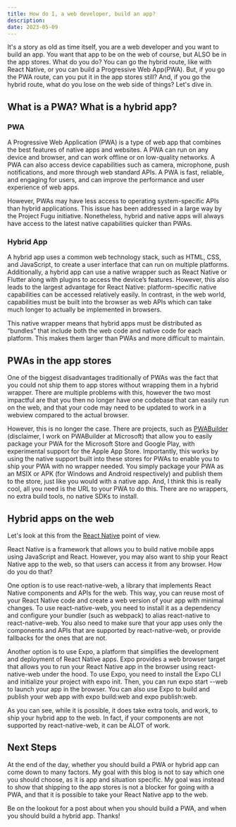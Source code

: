 ```yaml
---
title: How do I, a web developer, build an app?
description: 
date: 2023-05-09
---
```


It's a story as old as time itself, you are a web developer and you want to build an app. You want that app to be on the web of course, but ALSO be in the app stores. What do you do? You can go the hybrid route, like with React Native, or you can build a Progressive Web App(PWA). But, if you go the PWA route, can you put it in the app stores still? And, if you go the hybrid route, what do you lose on the web side of things? Let's dive in.

## What is a PWA? What is a hybrid app?

### PWA
A Progressive Web Application (PWA) is a type of web app that combines the best features of native apps and websites. A PWA can run on any device and browser, and can work offline or on low-quality networks. A PWA can also access device capabilities such as camera, microphone, push notifications, and more through web standard APIs. A PWA is fast, reliable, and engaging for users, and can improve the performance and user experience of web apps.

However, PWAs may have less access to operating system-specific APIs than hybrid applications. This issue has been addressed in a large way by the Project Fugu initiative. Nonetheless, hybrid and native apps will always have access to the latest native capabilities quicker than PWAs.

### Hybrid App
A hybrid app uses a common web technology stack, such as HTML, CSS, and JavaScript, to create a user interface that can run on multiple platforms. Additionally, a hybrid app can use a native wrapper such as React Native or Flutter along with plugins to access the device’s features. However, this also leads to the largest advantage for React Native: platform-specific native capabilities can be accessed relatively easily. In contrast, in the web world, capabilities must be built into the browser as web APIs which can take much longer to actually be implemented in browsers.

This native wrapper means that hybrid apps must be distributed as “bundles” that include both the web code and native code for each platform. This makes them larger than PWAs and more difficult to maintain.

## PWAs in the app stores
One of the biggest disadvantages traditionally of PWAs was the fact that you could not ship them to app stores without wrapping them in a hybrid wrapper. There are multiple problems with this, however the two most impactful are that you then no longer have one codebase that can easily run on the web, and that your code may need to be updated to work in a webview compared to the actual browser.

However, this is no longer the case. There are projects, such as [PWABuilder](https://www.pwabuilder.com) (disclaimer, I work on PWABuilder at Microsoft) that allow you to easily package your PWA for the Microsoft Store and Google Play, with experimental support for the Apple App Store. Importantly, this works by using the native support built into these stores for PWAs to enable you to ship your PWA with no wrapper needed. You simply package your PWA as an MSIX or APK (for Windows and Android respectively) and publish them to the store, just like you would with a native app. And, I think this is really cool, all you need is the URL to your PWA to do this. There are no wrappers, no extra build tools, no native SDKs to install.

## Hybrid apps on the web
Let's look at this from the [React Native](https://github.com/facebook/react-native) point of view.

React Native is a framework that allows you to build native mobile apps using JavaScript and React. However, you may also want to ship your React Native app to the web, so that users can access it from any browser. How do you do that?

One option is to use react-native-web, a library that implements React Native components and APIs for the web. This way, you can reuse most of your React Native code and create a web version of your app with minimal changes. To use react-native-web, you need to install it as a dependency and configure your bundler (such as webpack) to alias react-native to react-native-web. You also need to make sure that your app uses only the components and APIs that are supported by react-native-web, or provide fallbacks for the ones that are not.

Another option is to use Expo, a platform that simplifies the development and deployment of React Native apps. Expo provides a web browser target that allows you to run your React Native app in the browser using react-native-web under the hood. To use Expo, you need to install the Expo CLI and initialize your project with expo init. Then, you can run expo start --web to launch your app in the browser. You can also use Expo to build and publish your web app with expo build:web and expo publish:web.

As you can see, while it is possible, it does take extra tools, and work, to ship your hybrid app to the web. In fact, if your components are not supported by react-native-web, it can be ALOT of work. 

## Next Steps

At the end of the day, whether you should build a PWA or hybrid app can come down to many factors. My goal with this blog is not to say which one you should choose, as it is app and situation specific. My goal was instead to show that shipping to the app stores is not a blocker for going with a PWA, and that it is possible to take your React Native app to the web.

Be on the lookout for a post about when you should build a PWA, and when you should build a hybrid app. Thanks!